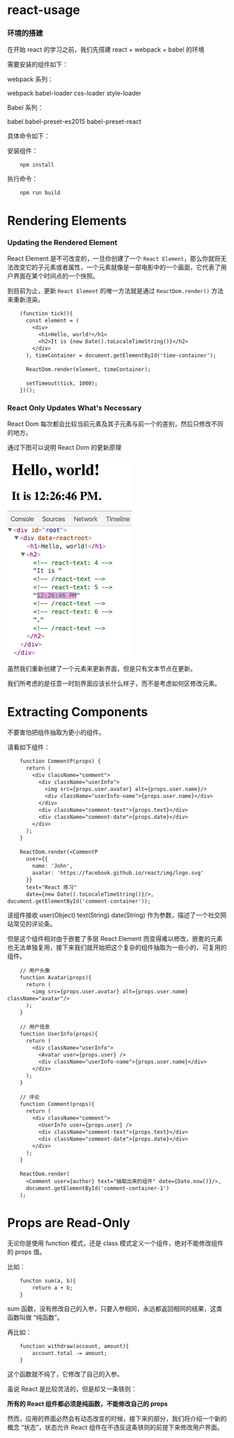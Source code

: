 # react-usage

### 环境的搭建

在开始 react 的学习之前，我们先搭建 react + webpack + babel 的环境

需要安装的组件如下：

webpack 系列：

webpack babel-loader css-loader style-loader

Babel 系列：

babel babel-preset-es2015 babel-preset-react

具体命令如下：

安装组件：

```
    npm install
```

执行命令：

```
    npm run build
```

# Rendering Elements

### Updating the Rendered Element

React Element 是不可改变的，一旦你创建了一个 `React Element`，那么你就将无法改变它的子元素或者属性，一个元素就像是一部电影中的一个画面，它代表了用户界面在某个时间点的一个快照。

到目前为止，更新 `React Element` 的唯一方法就是通过 `ReactDom.render()` 方法来重新渲染。

```
    (function tick(){
      const element = (
        <div>
          <h1>Hello, world!</h1>
          <h2>It is {new Date().toLocaleTimeString()}</h2>
        </div>
      ), timeContainer = document.getElementById('time-container');
    
      ReactDom.render(element, timeContainer);
    
      setTimeout(tick, 1000);
    })();
```

### React Only Updates What's Necessary

React Dom 每次都会比较当前元素及其子元素与前一个的差别，然后只修改不同的地方。

通过下图可以说明 React Dom 的更新原理

![](./resource/granular-dom-updates.gif)

虽然我们重新创建了一个元素来更新界面，但是只有文本节点在更新。

我们所考虑的是任意一时刻界面应该长什么样子，而不是考虑如何区修改元素。

# Extracting Components

不要害怕把组件抽取为更小的组件。

请看如下组件：

```
    function CommentP(props) {
      return (
        <div className="comment">
          <div className="userInfo">
            <img src={props.user.avatar} alt={props.user.name}/>
            <div className="userInfo-name">{props.user.name}</div>
          </div>
          <div className="comment-text">{props.text}</div>
          <div className="comment-date">{props.date}</div>
        </div>
      );
    }
    
    ReactDom.render(<CommentP
      user={{
        name: 'John',
        avatar: 'https://facebook.github.io/react/img/logo.svg'
      }}
      text="React 练习"
      date={new Date().toLocaleTimeString()}/>, document.getElementById('comment-container'));
```

该组件接收 user(Object) text(String) date(String) 作为参数，描述了一个社交网站常见的评论条。

但是这个组件相对由于嵌套了多层 React Element 而变得难以修改，嵌套的元素也无法单独复用，接下来我们就开始把这个复杂的组件抽取为一些小的，可复用的组件。

```
    // 用户头像
    function Avatar(props){
      return (
        <img src={props.user.avatar} alt={props.user.name} className="avatar"/>
      );
    }
    
    // 用户信息
    function UserInfo(props){
      return (
        <div className="userInfo">
          <Avatar user={props.user} />
          <div className="userInfo-name">{props.user.name}</div>
        </div>
      );
    }
    
    // 评论
    function Comment(props){
      return (
        <div className="comment">
          <UserInfo user={props.user} />
          <div className="comment-text">{props.text}</div>
          <div className="comment-date">{props.date}</div>
        </div>
      );
    }
    
    ReactDom.render(
      <Comment user={author} text="抽取出来的组件" date={Date.now()}/>,
      document.getElementById('comment-container-1')
    );
```

# Props are Read-Only

无论你是使用 function 模式，还是 class 模式定义一个组件，绝对不能修改组件的 props 值。

比如：

```
    functon sum(a, b){
        return a + b;
    }
```

sum 函数，没有修改自己的入参，只要入参相同，永远都返回相同的结果，这类函数叫做 “纯函数”。

再比如：

```
    function withdraw(account, amount){
        account.total -= amount;
    }
```

这个函数就不纯了，它修改了自己的入参。

虽说 React 是比较灵活的，但是却又一条铁则：

**所有的 React 组件都必须是纯函数，不能修改自己的 props**

然而，应用的界面必然会有动态改变的时候，接下来的部分，我们将介绍一个新的概念 “状态”，状态允许 React 组件在不违反这条铁则的前提下来修改用户界面。